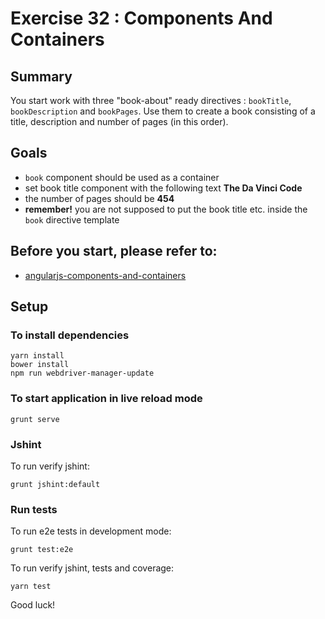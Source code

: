 # Exercise 32 : Components And Containers

## Summary
You start work with three "book-about" ready directives : `bookTitle`, `bookDescription` and `bookPages`. Use them to create a book consisting of a title, description and number of pages (in this order).

## Goals
* `book` component should be used as a container 
* set book title component with the following text **The Da Vinci Code**
* the number of pages should be **454** 
* **remember!** you are not supposed to put the book title etc. inside the `book` directive template


## Before you start, please refer to:
* [angularjs-components-and-containers](https://egghead.io/lessons/angularjs-components-and-containers)


## Setup

### To install dependencies

    yarn install
    bower install
    npm run webdriver-manager-update

### To start application in live reload mode

    grunt serve
    
### Jshint
To run verify jshint:
    
    grunt jshint:default

### Run tests

To run e2e tests in development mode:

    grunt test:e2e

To run verify jshint, tests and coverage:

    yarn test
    
Good luck!
